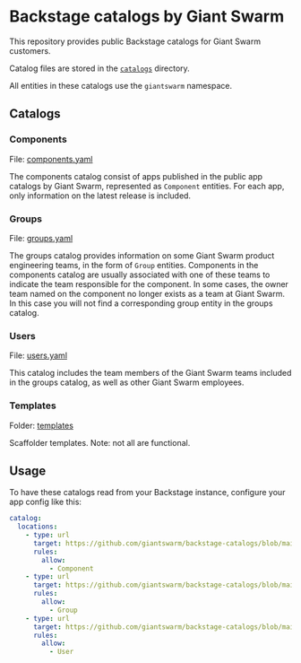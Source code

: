 # Backstage catalogs by Giant Swarm

This repository provides public Backstage catalogs for Giant Swarm customers.

Catalog files are stored in the [`catalogs`](https://github.com/giantswarm/backstage-catalogs/tree/main/catalogs) directory.

All entities in these catalogs use the `giantswarm` namespace.

## Catalogs

### Components

File: [components.yaml](https://github.com/giantswarm/backstage-catalogs/blob/main/catalogs/components.yaml)

The components catalog consist of apps published in the public app catalogs by Giant Swarm, represented as `Component` entities. For each app, only information on the latest release is included.

### Groups

File: [groups.yaml](https://github.com/giantswarm/backstage-catalogs/blob/main/catalogs/groups.yaml)

The groups catalog provides information on some Giant Swarm product engineering teams, in the form of `Group` entities. Components in the components catalog are usually associated with one of these teams to indicate the team responsible for the component. In some cases, the owner team named on the component no longer exists as a team at Giant Swarm. In this case you will not find a corresponding group entity in the groups catalog.

### Users

File: [users.yaml](https://github.com/giantswarm/backstage-catalogs/blob/main/catalogs/users.yaml)

This catalog includes the team members of the Giant Swarm teams included in the groups catalog, as well as other Giant Swarm employees.

### Templates

Folder: [templates](https://github.com/giantswarm/backstage-catalogs/tree/main/templates)

Scaffolder templates. Note: not all are functional.

## Usage

To have these catalogs read from your Backstage instance, configure your app config like this:

```yaml
catalog:
  locations:
    - type: url
      target: https://github.com/giantswarm/backstage-catalogs/blob/main/catalogs/components.yaml
      rules:
        allow:
          - Component
    - type: url
      target: https://github.com/giantswarm/backstage-catalogs/blob/main/catalogs/groups.yaml
      rules:
        allow:
          - Group
    - type: url
      target: https://github.com/giantswarm/backstage-catalogs/blob/main/catalogs/users.yaml
      rules:
        allow:
          - User
```
